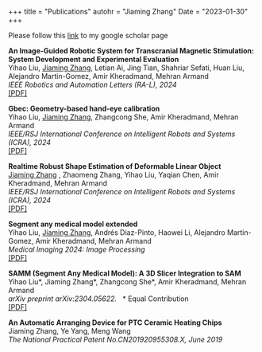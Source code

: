 +++
title = "Publications"
autohr = "Jiaming Zhang"
Date = "2023-01-30"
+++

Please follow this [link](https://scholar.google.com/citations?user=1m3l9W4AAAAJ&hl=en) to my google scholar page

**An Image-Guided Robotic System for Transcranial Magnetic Stimulation: System Development and Experimental Evaluation**<br/>
Yihao Liu, <u>Jiaming Zhang</u>, Letian Ai, Jing Tian, Shahriar Sefati, Huan Liu, Alejandro Martin-Gomez, Amir Kheradmand, Mehran Armand <br/>
_IEEE Robotics and Automation Letters (RA-L), 2024_ <br/>
[\[PDF\]](https://arxiv.org/abs/2410.15243)

**Gbec: Geometry-based hand-eye calibration**<br/>
Yihao Liu, <u>Jiaming Zhang</u>, Zhangcong She, Amir Kheradmand, Mehran Armand <br/>
_IEEE/RSJ International Conference on Intelligent Robots and Systems (ICRA), 2024_ <br/>
[\[PDF\]](https://arxiv.org/abs/2404.05884)

**Realtime Robust Shape Estimation of Deformable Linear Object**<br/>
<u>Jiaming Zhang</u>
, Zhaomeng Zhang, Yihao Liu, Yaqian Chen, Amir Kheradmand, Mehran Armand <br/>
_IEEE/RSJ International Conference on Intelligent Robots and Systems (ICRA), 2024_ <br/>
[\[PDF\]](https://arxiv.org/abs/2403.16146)

**Segment any medical model extended** <br/>
Yihao Liu, <u>Jiaming Zhang</u>, Andrés Diaz-Pinto, Haowei Li, Alejandro Martin-Gomez, Amir Kheradmand, Mehran Armand <br/>
_Medical Imaging 2024: Image Processing_ <br/>
[\[PDF\]](https://doi.org/10.1117/12.3001069)

<!-- **2D SLAM with Visual Servoing Target Tracking System for Nonholonomic Mobile Robot**<br/>
Jiaming Zhang, Jiarong Kang, Simon Leonard <br/>
_RoboCom 2023_ -->

**SAMM (Segment Any Medical Model): A 3D Slicer Integration to SAM**<br/>
Yihao Liu\*, Jiaming Zhang\*, Zhangcong She\*, Amir Kheradmand, Mehran Armand<br/>
_arXiv preprint arXiv:2304.05622._  &nbsp; * Equal Contribution <br/>
[\[PDF\]](https://arxiv.org/abs/2304.05622)

**An Automatic Arranging Device for PTC Ceramic Heating Chips**<br/>
Jiaming Zhang, Ye Yang, Meng Wang<br/>
_The National Practical Patent No.CN201920955308.X, June 2019_<br/>
